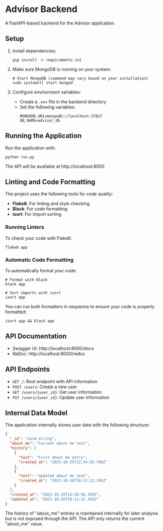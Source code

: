 # Advisor Backend

A FastAPI-based backend for the Advisor application.

## Setup

1. Install dependencies:
   ```
   pip install -r requirements.txt
   ```

2. Make sure MongoDB is running on your system:
   ```
   # Start MongoDB (command may vary based on your installation)
   sudo systemctl start mongod
   ```

3. Configure environment variables:
   - Create a `.env` file in the backend directory
   - Set the following variables:
     ```
     MONGODB_URI=mongodb://localhost:27017
     DB_NAME=advisor_db
     ```

## Running the Application

Run the application with:
```
python run.py
```

The API will be available at http://localhost:8000

## Linting and Code Formatting

The project uses the following tools for code quality:

- **Flake8**: For linting and style checking
- **Black**: For code formatting
- **isort**: For import sorting

### Running Linters

To check your code with Flake8:
```
flake8 app
```

### Automatic Code Formatting

To automatically format your code:
```
# Format with Black
black app

# Sort imports with isort
isort app
```

You can run both formatters in sequence to ensure your code is properly formatted:
```
isort app && black app
```

## API Documentation

- Swagger UI: http://localhost:8000/docs
- ReDoc: http://localhost:8000/redoc

## API Endpoints

- `GET /`: Root endpoint with API information
- `POST /users`: Create a new user
- `GET /users/{user_id}`: Get user information
- `PUT /users/{user_id}`: Update user information

## Internal Data Model

The application internally stores user data with the following structure:

```json
{
  "_id": "uuid-string",
  "about_me": "Current about me text",
  "history": [
    {
      "text": "First about me entry",
      "created_at": "2023-10-25T12:34:56.789Z"
    },
    {
      "text": "Updated about me text",
      "created_at": "2023-10-26T10:11:12.345Z"
    }
  ],
  "created_at": "2023-10-25T12:34:56.789Z",
  "updated_at": "2023-10-26T10:11:12.345Z"
}
```

The history of "about_me" entries is maintained internally for later analysis but is not exposed through the API. The API only returns the current "about_me" value. 
